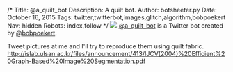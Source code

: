 /*
Title: @a_quilt_bot
Description: A quilt bot.
Author: botsheeter.py
Date: October 16, 2015
Tags: twitter,twitterbot,images,glitch,algorithm,bobpoekert
Nav: hidden
Robots: index,follow
*/
[![](/content/bots/twitter-bots/images/@a_quilt_bot.png)](https://twitter.com/a_quilt_bot)
[@a_quilt_bot](https://twitter.com/a_quilt_bot) is a Twitter bot created by [@bobpoekert](https://twitter.com/bobpoekert). 

Tweet pictures at me and I'll try to reproduce them using quilt fabric. http://islab.ulsan.ac.kr/files/announcement/413/IJCV(2004)%20Efficient%20Graph-Based%20Image%20Segmentation.pdf

